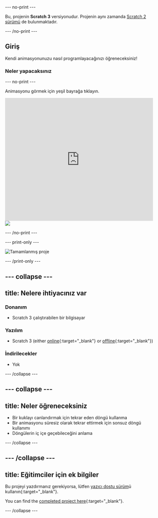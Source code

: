\--- no-print \---

Bu, projenin **Scratch 3** versiyonudur. Projenin aynı zamanda [Scratch 2 sürümü](https://projects.raspberrypi.org/en/projects/lost-in-space-scratch2) de bulunmaktadır.

\--- /no-print \---

## Giriş

Kendi animasyonunuzu nasıl programlayacağınızı öğreneceksiniz!

### Neler yapacaksınız

\--- no-print \---

Animasyonu görmek için yeşil bayrağa tıklayın.

<div class="scratch-preview">
  <iframe allowtransparency="true" width="485" height="402" src="https://scratch.mit.edu/projects/embed/276873231/?autostart=false" frameborder="0" scrolling="no"></iframe>
  <img src="images/space-final.png">
</div>

\--- /no-print \---

\--- print-only \---

![Tamamlanmış proje](images/showcase_static.png)

\--- /print-only \---

## \--- collapse \---

## title: Nelere ihtiyacınız var

### Donanım

- Scratch 3 çalıştırabilen bir bilgisayar

### Yazılım

- Scratch 3 (either [online](https://rpf.io/scratchon){:target="_blank"} or [offline](https://rpf.io/scratchoff){:target="_blank"})

### İndirilecekler

- Yok

\--- /collapse \---

## \--- collapse \---

## title: Neler öğreneceksiniz

- Bir kuklayı canlandırmak için tekrar eden döngü kullanma
- Bir animasyonu süresiz olarak tekrar ettirmek için sonsuz döngü kullanımı
- Döngülerin iç içe geçebileceğini anlama

\--- /collapse \---

## \--- /collapse \---

## title: Eğitimciler için ek bilgiler

Bu projeyi yazdırmanız gerekiyorsa, lütfen [yazıcı dostu sürüm](https://projects.raspberrypi.org/en/projects/lost-in-space/print)ü kullanın{:target="_blank"}.

You can find the [completed project here](https://rpf.io/p/en/lost-in-space-get){:target="_blank"}.

\--- /collapse \---